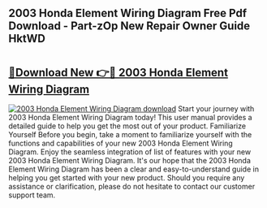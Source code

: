 ## 2003 Honda Element Wiring Diagram Free Pdf Download - Part-zOp New Repair Owner Guide HktWD

# <h2><a href="http://dfr6ojn.blite.top/?on=2003+Honda+Element+Wiring+Diagram">🔗Download New 👉🔴 2003 Honda Element Wiring Diagram</a></h2>

[![2003 Honda Element Wiring Diagram download](https://i.imgur.com/lujVjoI.png)](http://dfr6ojn.blite.top/?on=2003+Honda+Element+Wiring+Diagram)
Start your journey with 2003 Honda Element Wiring Diagram today! This user manual provides a detailed guide to help you get the most out of your product. Familiarize Yourself Before you begin, take a moment to familiarize yourself with the functions and capabilities of your new 2003 Honda Element Wiring Diagram. Enjoy the seamless integration of list of features with your new 2003 Honda Element Wiring Diagram. It's our hope that the 2003 Honda Element Wiring Diagram has been a clear and easy-to-understand guide in helping you get started with your new product. Should you require any assistance or clarification, please do not hesitate to contact our customer support team.
